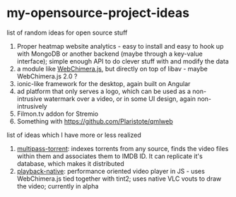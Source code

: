 # my-opensource-project-ideas
list of random ideas for open source stuff

1. Proper heatmap website analytics - easy to install and easy to hook up with MongoDB or another backend (maybe through a key-value interface); simple enough API to do clever stuff with and modify the data
2. a module like [WebChimera.js](http://webchimera.org), but directly on top of libav - maybe WebChimera.js 2.0 ?
3. ionic-like framework for the desktop, again built on Angular
4. ad platform that only serves a logo, which can be used as a non-intrusive watermark over a video, or in some UI design, again non-intrusively
5. Filmon.tv addon for Stremio
6. Something with https://github.com/Plaristote/qmlweb


list of ideas which I have more or less realized

1. [multipass-torrent](http://github.com/Ivshti/multipass-torrent): indexes torrents from any source, finds the video files within them and associates them to IMDB ID. It can replicate it's database, which makes it distributed
2. [playback-native](http://github.com/Ivshti/playback-native): performance oriented video player in JS - uses WebChimera.js tied together with tint2; uses native VLC vouts to draw the video; currently in alpha
